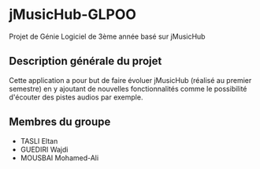 # jMusicHub-GLPOO

Projet de Génie Logiciel de 3ème année basé sur jMusicHub

## Description générale du projet

Cette application a pour but de faire évoluer jMusicHub (réalisé au premier semestre) en y ajoutant de nouvelles fonctionnalités comme le possibilité d'écouter des pistes audios par exemple.

## Membres du groupe
* TASLI Eltan
* GUEDIRI Wajdi
* MOUSBAI Mohamed-Ali


